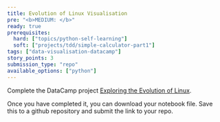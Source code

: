 ```yaml
---
title: Evolution of Linux Visualisation
pre: "<b>MEDIUM: </b>"
ready: true
prerequisites:
  hard: ["topics/python-self-learning"]
  soft: ["projects/tdd/simple-calculator-part1"]
tags: ["data-visualisation-datacamp"]
story_points: 3
submission_type: "repo"
available_options: ["python"]
---
```


Complete the DataCamp project
[Exploring the Evolution of Linux](https://www.datacamp.com/projects/111).

Once you have completed it, you can download your notebook file. Save this to a github repository and submit the link to your repo.
